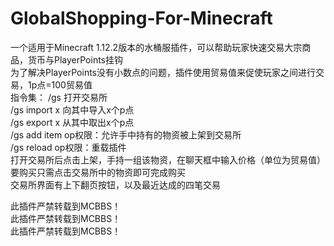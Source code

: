 # GlobalShopping-For-Minecraft  
一个适用于Minecraft 1.12.2版本的水桶服插件，可以帮助玩家快速交易大宗商品，货币与PlayerPoints挂钩  
为了解决PlayerPoints没有小数点的问题，插件使用贸易值来促使玩家之间进行交易，1p点=100贸易值  
指令集：
/gs          打开交易所  
/gs import x 向其中导入x个p点  
/gs export x 从其中取出x个p点  
/gs add item op权限：允许手中持有的物资被上架到交易所  
/gs reload   op权限：重载插件  
打开交易所后点击上架，手持一组该物资，在聊天框中输入价格（单位为贸易值）  
要购买只需点击交易所中的物资即可完成购买  
交易所界面有上下翻页按钮，以及最近达成的四笔交易  
  
  
此插件严禁转载到MCBBS！  
此插件严禁转载到MCBBS！  
此插件严禁转载到MCBBS！  
